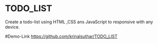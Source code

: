 # TODO_LIST

Create a todo-list using HTML ,CSS ans JavaScript to responsive with any device.

#Demo-Link
https://github.com/krinalsuthar/TODO_LIST
